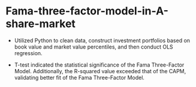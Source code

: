 # Fama-three-factor-model-in-A-share-market
-	Utilized Python to clean data, construct investment portfolios based on book value and market value percentiles, and then conduct OLS regression.

-	T-test indicated the statistical significance of the Fama Three-Factor Model. Additionally, the R-squared value exceeded that of the CAPM, validating better fit of the Fama Three-Factor Model.
